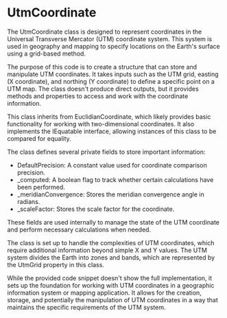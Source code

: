# UtmCoordinate

The UtmCoordinate class is designed to represent coordinates in the Universal Transverse Mercator (UTM) coordinate system. This system is used in geography and mapping to specify locations on the Earth's surface using a grid-based method.

The purpose of this code is to create a structure that can store and manipulate UTM coordinates. It takes inputs such as the UTM grid, easting (X coordinate), and northing (Y coordinate) to define a specific point on a UTM map. The class doesn't produce direct outputs, but it provides methods and properties to access and work with the coordinate information.

This class inherits from EuclidianCoordinate, which likely provides basic functionality for working with two-dimensional coordinates. It also implements the IEquatable interface, allowing instances of this class to be compared for equality.

The class defines several private fields to store important information:

- DefaultPrecision: A constant value used for coordinate comparison precision.
- _computed: A boolean flag to track whether certain calculations have been performed.
- _meridianConvergence: Stores the meridian convergence angle in radians.
- _scaleFactor: Stores the scale factor for the coordinate.

These fields are used internally to manage the state of the UTM coordinate and perform necessary calculations when needed.

The class is set up to handle the complexities of UTM coordinates, which require additional information beyond simple X and Y values. The UTM system divides the Earth into zones and bands, which are represented by the UtmGrid property in this class.

While the provided code snippet doesn't show the full implementation, it sets up the foundation for working with UTM coordinates in a geographic information system or mapping application. It allows for the creation, storage, and potentially the manipulation of UTM coordinates in a way that maintains the specific requirements of the UTM system.